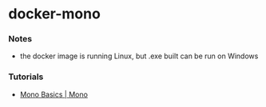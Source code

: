 docker-mono
===========
### Notes
- the docker image is running Linux, but .exe built can be run on Windows

### Tutorials
- [Mono Basics | Mono](https://www.mono-project.com/docs/getting-started/mono-basics/)
